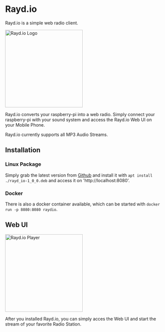 # Rayd.io
Rayd.io is a simple web radio client.

<img src="/img/logo.png" width="250" height="250" alt="Rayd.io Logo">

Rayd.io converts your raspberry-pi into a web radio. 
Simply connect your raspberry-pi with your sound system and access the Rayd.io Web UI on your Mobile Phone.

Rayd.io currently supports all MP3 Audio Streams. 

## Installation

### Linux Package
Simply grab the latest version from [Github](https://github.com/raynigon/rayd.io)
and install it with `apt install ./rayd_io-1_0_0.deb` and access it on 'http://localhost:8080'.

### Docker
There is also a docker container available, which can be started with `docker run -p 8080:8080 raydio`.

## Web UI
<img src="/img/screenshot/player.png" width="250" alt="Rayd.io Player">

After you installed Rayd.io, you can simply acces the Web UI and start the stream of your favorite Radio Station.

